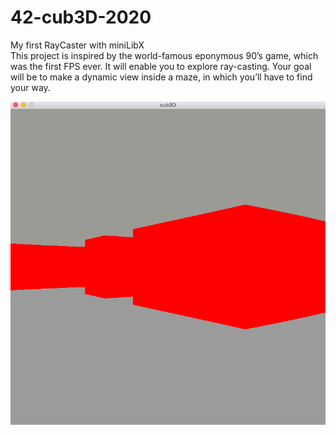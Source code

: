 # 42-cub3D-2020
My first RayCaster with miniLibX <br />
This project is inspired by the world-famous eponymous 90’s game, which
was the first FPS ever. It will enable you to explore ray-casting. Your goal will be to
make a dynamic view inside a maze, in which you’ll have to find your way. 
<br>



<img src="img_git/cub3d.png"/>
